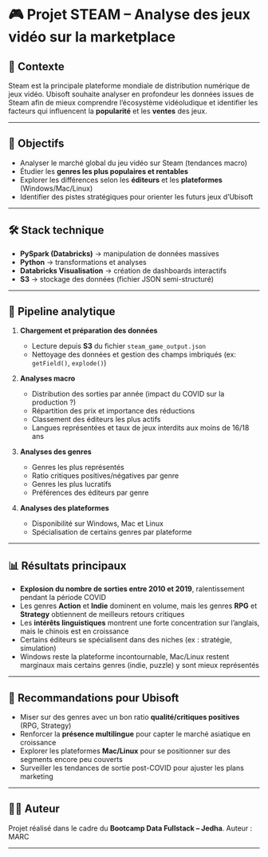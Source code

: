 # 🎮 Projet STEAM – Analyse des jeux vidéo sur la marketplace

## 📌 Contexte

Steam est la principale plateforme mondiale de distribution numérique de jeux vidéo.
Ubisoft souhaite analyser en profondeur les données issues de Steam afin de mieux comprendre l’écosystème vidéoludique et identifier les facteurs qui influencent la **popularité** et les **ventes** des jeux.

---

## 🎯 Objectifs

* Analyser le marché global du jeu vidéo sur Steam (tendances macro)
* Étudier les **genres les plus populaires et rentables**
* Explorer les différences selon les **éditeurs** et les **plateformes** (Windows/Mac/Linux)
* Identifier des pistes stratégiques pour orienter les futurs jeux d’Ubisoft

---

## 🛠️ Stack technique

* **PySpark (Databricks)** → manipulation de données massives
* **Python** → transformations et analyses
* **Databricks Visualisation** → création de dashboards interactifs
* **S3** → stockage des données (fichier JSON semi-structuré)

---

## 🔄 Pipeline analytique

1. **Chargement et préparation des données**

   * Lecture depuis **S3** du fichier `steam_game_output.json`
   * Nettoyage des données et gestion des champs imbriqués (ex: `getField()`, `explode()`)

2. **Analyses macro**

   * Distribution des sorties par année (impact du COVID sur la production ?)
   * Répartition des prix et importance des réductions
   * Classement des éditeurs les plus actifs
   * Langues représentées et taux de jeux interdits aux moins de 16/18 ans

3. **Analyses des genres**

   * Genres les plus représentés
   * Ratio critiques positives/négatives par genre
   * Genres les plus lucratifs
   * Préférences des éditeurs par genre

4. **Analyses des plateformes**

   * Disponibilité sur Windows, Mac et Linux
   * Spécialisation de certains genres par plateforme

---

## 📊 Résultats principaux

* **Explosion du nombre de sorties entre 2010 et 2019**, ralentissement pendant la période COVID
* Les genres **Action** et **Indie** dominent en volume, mais les genres **RPG** et **Strategy** obtiennent de meilleurs retours critiques
* Les **intérêts linguistiques** montrent une forte concentration sur l’anglais, mais le chinois est en croissance
* Certains éditeurs se spécialisent dans des niches (ex : stratégie, simulation)
* Windows reste la plateforme incontournable, Mac/Linux restent marginaux mais certains genres (indie, puzzle) y sont mieux représentés

---

## 🚀 Recommandations pour Ubisoft

* Miser sur des genres avec un bon ratio **qualité/critiques positives** (RPG, Strategy)
* Renforcer la **présence multilingue** pour capter le marché asiatique en croissance
* Explorer les plateformes **Mac/Linux** pour se positionner sur des segments encore peu couverts
* Surveiller les tendances de sortie post-COVID pour ajuster les plans marketing

---

## 👨‍💻 Auteur

Projet réalisé dans le cadre du **Bootcamp Data Fullstack – Jedha**.
Auteur : MARC

---


